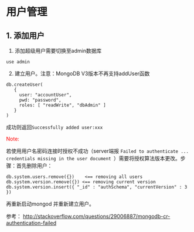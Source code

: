 # 用户管理

## 1. 添加用户

1. 添加超级用户需要切换至admin数据库

  `use admin`

2. 建立用户。注意：MongoDB V3版本不再支持addUser函数

  ```
  db.createUser(
     {
       user: "accountUser",
       pwd: "password",
       roles: [ "readWrite", "dbAdmin" ]
     }
  )
  ```

  成功则返回`Successfully added user:xxx`

  <font color = 'red'>Note:</font>

  若使用用户名密码连接时授权不成功（server端报 `Failed to authenticate ... credentials missing in the user document `）需要将授权算法版本更改。步骤：首先删除用户：
  ```
  db.system.users.remove({})    <== removing all users
  db.system.version.remove({}) <== removing current version
  db.system.version.insert({ "_id" : "authSchema", "currentVersion" : 3 })
  ```
  再重新启动mongod 并重新建立用户。

  参考：
  http://stackoverflow.com/questions/29006887/mongodb-cr-authentication-failed
